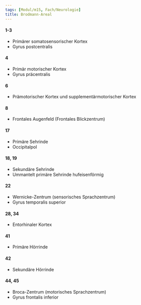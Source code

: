 ```yaml
---
tags: [Modul/m15, Fach/Neurologie]
title: Brodmann-Areal
---
```

#### 1-3
- Primärer somatosensorischer Kortex
- Gyrus postcentralis
#### 4
- Primär motorischer Kortex
- Gyrus präcentralis
#### 6
- Prämotorischer Kortex und supplementärmotorischer Kortex
#### 8
- Frontales Augenfeld (Frontales Blickzentrum)
#### 17
- Primäre Sehrinde
- Occipitalpol
#### 18, 19
- Sekundäre Sehrinde
- Ummantelt primäre Sehrinde hufeisenförmig
#### 22
- Wernicke-Zentrum (sensorisches Sprachzentrum)
- Gyrus temporalis superior
#### 28, 34
- Entorhinaler Kortex
#### 41
- Primäre Hörrinde
#### 42
- Sekundäre Hörrinde
#### 44, 45
- Broca-Zentrum (motorisches Sprachzentrum)
- Gyrus frontalis inferior